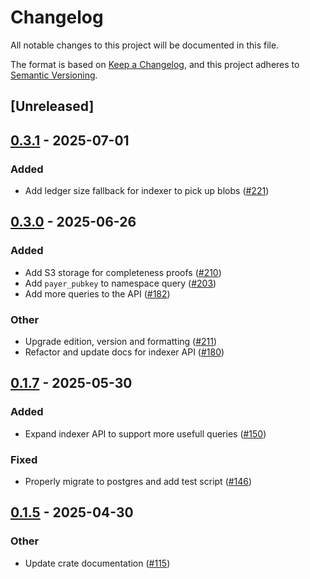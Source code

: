 # Changelog

All notable changes to this project will be documented in this file.

The format is based on [Keep a Changelog](https://keepachangelog.com/en/1.0.0/),
and this project adheres to [Semantic Versioning](https://semver.org/spec/v2.0.0.html).

## [Unreleased]

## [0.3.1](https://github.com/nitro-svm/data-anchor/compare/data-anchor-api-v0.3.0...data-anchor-api-v0.3.1) - 2025-07-01

### Added

- Add ledger size fallback for indexer to pick up blobs ([#221](https://github.com/nitro-svm/data-anchor/pull/221))

## [0.3.0](https://github.com/nitro-svm/data-anchor/compare/data-anchor-api-v0.2.0...data-anchor-api-v0.3.0) - 2025-06-26

### Added

- Add S3 storage for completeness proofs ([#210](https://github.com/nitro-svm/data-anchor/pull/210))
- Add `payer_pubkey` to namespace query ([#203](https://github.com/nitro-svm/data-anchor/pull/203))
- Add more queries to the API ([#182](https://github.com/nitro-svm/data-anchor/pull/182))

### Other

- Upgrade edition, version and formatting ([#211](https://github.com/nitro-svm/data-anchor/pull/211))
- Refactor and update docs for indexer API ([#180](https://github.com/nitro-svm/data-anchor/pull/180))

## [0.1.7](https://github.com/nitro-svm/nitro-data-module/compare/nitro-da-indexer-api-v0.1.6...nitro-da-indexer-api-v0.1.7) - 2025-05-30

### Added

- Expand indexer API to support more usefull queries ([#150](https://github.com/nitro-svm/nitro-data-module/pull/150))

### Fixed

- Properly migrate to postgres and add test script ([#146](https://github.com/nitro-svm/nitro-data-module/pull/146))

## [0.1.5](https://github.com/nitro-svm/nitro-data-module/compare/nitro-da-indexer-api-v0.1.4...nitro-da-indexer-api-v0.1.5) - 2025-04-30

### Other

- Update crate documentation ([#115](https://github.com/nitro-svm/nitro-data-module/pull/115))
